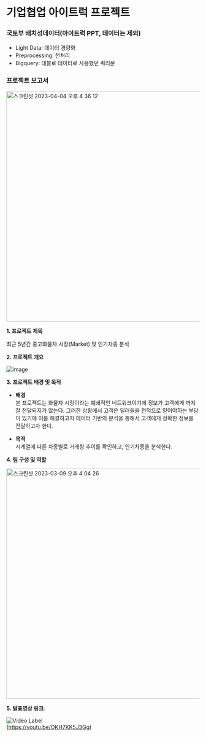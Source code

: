 # 기업협업 아이트럭 프로젝트

### **국토부 배치성데이터(아이트럭 PPT, 데이터는 제외)**

- Light Data:  데이터 경량화
- Preprocessing: 전처리
- Bigquery: 테블로 데이터로 사용했던 쿼리문


### 프로젝트 보고서

<img width="600" alt="스크린샷 2023-04-04 오후 4 36 12" src="https://user-images.githubusercontent.com/101457515/229721496-1a9a5090-6792-4258-82dc-c764367bc88c.png">


**1. 프로젝트 제목**

최근 5년간 중고화물차 시장(Market) 및 인기차종 분석

**2. 프로젝트 개요**

![image](https://user-images.githubusercontent.com/102206023/195521021-3995256e-e826-45c0-8b71-921b7339cc58.png)

**3. 프로젝트 배경 및 목적**

- **배경**  
본 프로젝트는 화물차 시장이라는 폐쇄적인 네트워크이기에  정보가 고객에게 까지 잘 전달되지가 않는다. 그러한 상황에서 고객은 딜러들을 전적으로 믿어야하는 부담이 있기에 이를 해결하고자 데이터 기반의 분석을 통해서 고객에게 정확한 정보를 전달하고자 한다. 

- **목적**  
시계열에 따른 차종별로 거래량 추이를 확인하고, 인기차종을 분석한다.  

**4. 팀 구성 및 역할**  

<img width="580" height = "600" alt="스크린샷 2023-03-09 오후 4 04 26" src="https://user-images.githubusercontent.com/101457515/223946219-b5ec1d33-01d4-40b3-937d-df6c4d7d8a16.png">


**5. 발표영상 링크**:   

![Video Label](http://img.youtube.com/vi/OKH7KK5J3Gg/0.jpg)  
(https://youtu.be/OKH7KK5J3Gg)
